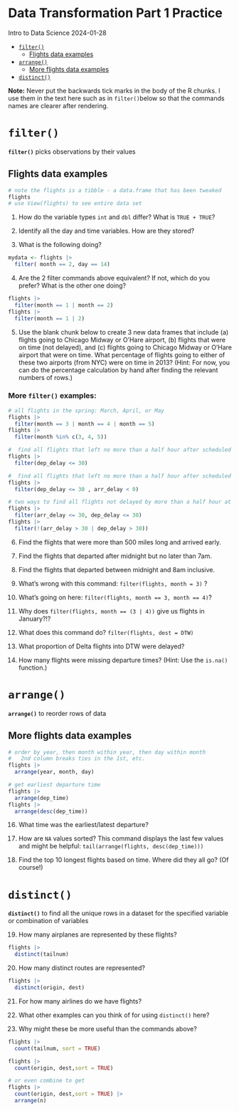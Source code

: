 # Data Transformation Part 1 Practice
Intro to Data Science
2024-01-28

- [`filter()`](#filter)
  - [Flights data examples](#flights-data-examples)
- [`arrange()`](#arrange)
  - [More flights data examples](#more-flights-data-examples)
- [`distinct()`](#distinct)

**Note:** Never put the backwards tick marks in the body of the R
chunks. I use them in the text here such as in `filter()`below so that
the commands names are clearer after rendering.

# `filter()`

**`filter()`** picks observations by their values

## Flights data examples

``` r
# note the flights is a tibble - a data.frame that has been tweaked
flights  
# use View(flights) to see entire data set
```

1)  How do the variable types `int` and `dbl` differ? What is
    `TRUE + TRUE`?

2)  Identify all the day and time variables. How are they stored?

3)  What is the following doing?

``` r
mydata <- flights |> 
  filter( month == 2, day == 14) 
```

4)  Are the 2 filter commands above equivalent? If not, which do you
    prefer? What is the other one doing?

``` r
flights |> 
  filter(month == 1 | month == 2) 
flights |> 
  filter(month == 1 | 2)
```

5)  Use the blank chunk below to create 3 new data frames that
    include (a) flights going to Chicago Midway or O’Hare airport, (b)
    flights that were on time (not delayed), and (c) flights going to
    Chicago Midway or O’Hare airport that were on time. What percentage
    of flights going to either of these two airports (from NYC) were on
    time in 2013? (Hint: For now, you can do the percentage calculation
    by hand after finding the relevant numbers of rows.)

### More `filter()` examples:

``` r
# all flights in the spring: March, April, or May
flights |> 
  filter(month == 3 | month == 4 | month == 5)
flights |> 
  filter(month %in% c(3, 4, 5)) 

#  find all flights that left no more than a half hour after scheduled time
flights |> 
  filter(dep_delay <= 30)

#  find all flights that left no more than a half hour after scheduled time and arrived early
flights |> 
  filter(dep_delay <= 30 , arr_delay < 0)  

# two ways to find all flights not delayed by more than a half hour at either end
flights |> 
  filter(arr_delay <= 30, dep_delay <= 30)
flights |> 
  filter(!(arr_delay > 30 | dep_delay > 30))
```

6)  Find the flights that were more than 500 miles long and arrived
    early.

<!-- -->

7)  Find the flights that departed after midnight but no later than 7am.

<!-- -->

8)  Find the flights that departed between midnight and 8am inclusive.

<!-- -->

9)  What’s wrong with this command: `filter(flights, month = 3)` ?

10) What’s going on here: `filter(flights, month == 3, month == 4)`?

11) Why does `filter(flights, month == (3 | 4))` give us flights in
    January?!?

12) What does this command do? `filter(flights, dest = DTW)`

13) What proportion of Delta flights into DTW were delayed?

14) How many flights were missing departure times? (Hint: Use the
    `is.na()` function.)

# `arrange()`

**`arrange()`** to reorder rows of data

## More flights data examples

``` r
# order by year, then month within year, then day within month
#   2nd column breaks ties in the 1st, etc.
flights |> 
  arrange(year, month, day)

# get earliest departure time
flights |> 
  arrange(dep_time) 
flights |> 
  arrange(desc(dep_time))
```

16) What time was the earliest/latest departure?

<!-- -->

17) How are `NA` values sorted? This command displays the last few
    values and might be helpful:
    `tail(arrange(flights, desc(dep_time)))`

18) Find the top 10 longest flights based on time. Where did they all
    go? (Of course!)

# `distinct()`

**`distinct()`** to find all the unique rows in a dataset for the
specified variable or combination of variables

19) How many airplanes are represented by these flights?

``` r
flights |> 
  distinct(tailnum)
```

20) How many distinct routes are represented?

``` r
flights |> 
  distinct(origin, dest)
```

21) For how many airlines do we have flights?

<!-- -->

22) What other examples can you think of for using `distinct()` here?

<!-- -->

23) Why might these be more useful than the commands above?

``` r
flights |> 
  count(tailnum, sort = TRUE)

flights |> 
  count(origin, dest,sort = TRUE)

# or even combine to get 
flights |> 
  count(origin, dest,sort = TRUE) |> 
  arrange(n)
```
